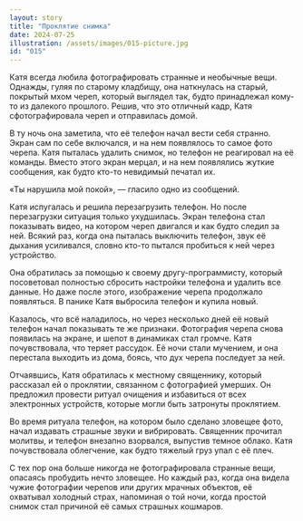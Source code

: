 ```yaml
---
layout: story
title: "Проклятие снимка"
date: 2024-07-25
illustration: /assets/images/015-picture.jpg
id: "015"
---
```


Катя всегда любила фотографировать странные и необычные вещи. Однажды, гуляя по старому кладбищу, она наткнулась на старый, покрытый мхом череп, который выглядел так, будто принадлежал кому-то из далекого прошлого. Решив, что это отличный кадр, Катя сфотографировала череп и отправилась домой.

В ту ночь она заметила, что её телефон начал вести себя странно. Экран сам по себе включался, и на нем появлялось то самое фото черепа. Катя пыталась удалить снимок, но телефон не реагировал на её команды. Вместо этого экран мерцал, и на нем появлялись жуткие сообщения, как будто кто-то невидимый печатал их.

«Ты нарушила мой покой», — гласило одно из сообщений.

Катя испугалась и решила перезагрузить телефон. Но после перезагрузки ситуация только ухудшилась. Экран телефона стал показывать видео, на котором череп двигался и как будто следил за ней. Всякий раз, когда она пыталась выключить телефон, звук её дыхания усиливался, словно кто-то пытался пробиться к ней через устройство.

Она обратилась за помощью к своему другу-программисту, который посоветовал полностью сбросить настройки телефона и удалить все данные. Но даже после этого, изображение черепа продолжало появляться. В панике Катя выбросила телефон и купила новый.

Казалось, что всё наладилось, но через несколько дней её новый телефон начал показывать те же признаки. Фотография черепа снова появилась на экране, и шепот в динамиках стал громче. Катя почувствовала, что теряет рассудок. Её ночи стали мучением, и она перестала выходить из дома, боясь, что дух черепа последует за ней.

Отчаявшись, Катя обратилась к местному священнику, который рассказал ей о проклятии, связанном с фотографией умерших. Он предложил провести ритуал очищения и избавиться от всех электронных устройств, которые могли быть затронуты проклятием.

Во время ритуала телефон, на котором было сделано зловещее фото, начал издавать страшные звуки и вибрировать. Священник прочитал молитвы, и телефон внезапно взорвался, выпустив темное облако. Катя почувствовала облегчение, как будто тяжелый груз упал с её плеч.

С тех пор она больше никогда не фотографировала странные вещи, опасаясь пробудить нечто зловещее. Но каждый раз, когда она видела чужие фотографии черепов или других мрачных объектов, её охватывал холодный страх, напоминая о той ночи, когда простой снимок стал причиной её самых страшных кошмаров.